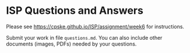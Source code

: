 # ISP Questions and Answers

Please see https://cpske.github.io/ISP/assignment/week6 for instructions.

Submit your work in file `questions.md`.  You can also include other documents (images, PDFs) needed by your questions.
